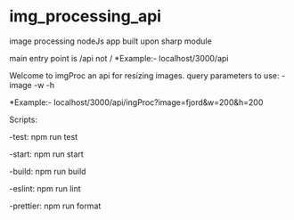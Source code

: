 # img_processing_api
image processing nodeJs app built upon sharp module

main entry point is /api not /
*Example:- localhost/3000/api

Welcome to imgProc an api for resizing images. 
query parameters to use: 
-image 
-w 
-h 

*Example:- localhost/3000/api/ingProc?image=fjord&w=200&h=200

Scripts:

-test: npm run test

-start: npm run start

-build: npm run build

-eslint: npm run lint

-prettier: npm run format
